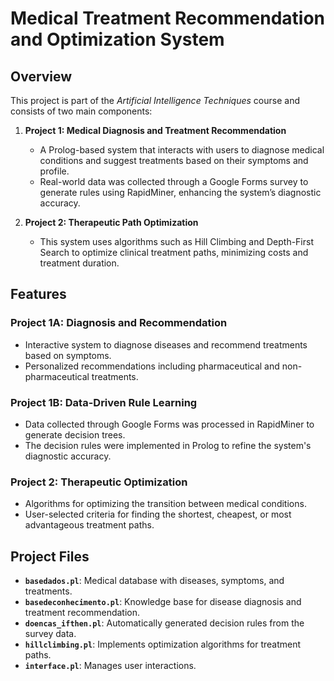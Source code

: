 # Medical Treatment Recommendation and Optimization System

## Overview

This project is part of the *Artificial Intelligence Techniques* course and consists of two main components:

1. **Project 1: Medical Diagnosis and Treatment Recommendation**
   - A Prolog-based system that interacts with users to diagnose medical conditions and suggest treatments based on their symptoms and profile.
   - Real-world data was collected through a Google Forms survey to generate rules using RapidMiner, enhancing the system’s diagnostic accuracy.

2. **Project 2: Therapeutic Path Optimization**
   - This system uses algorithms such as Hill Climbing and Depth-First Search to optimize clinical treatment paths, minimizing costs and treatment duration.

## Features

### Project 1A: Diagnosis and Recommendation
- Interactive system to diagnose diseases and recommend treatments based on symptoms.
- Personalized recommendations including pharmaceutical and non-pharmaceutical treatments.

### Project 1B: Data-Driven Rule Learning
- Data collected through Google Forms was processed in RapidMiner to generate decision trees.
- The decision rules were implemented in Prolog to refine the system's diagnostic accuracy.

### Project 2: Therapeutic Optimization
- Algorithms for optimizing the transition between medical conditions.
- User-selected criteria for finding the shortest, cheapest, or most advantageous treatment paths.

## Project Files

- **`basedados.pl`**: Medical database with diseases, symptoms, and treatments.
- **`basedeconhecimento.pl`**: Knowledge base for disease diagnosis and treatment recommendation.
- **`doencas_ifthen.pl`**: Automatically generated decision rules from the survey data.
- **`hillclimbing.pl`**: Implements optimization algorithms for treatment paths.
- **`interface.pl`**: Manages user interactions.


